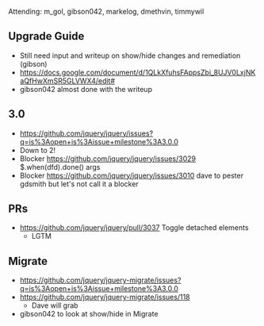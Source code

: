 Attending: m_gol, gibson042, markelog, dmethvin, timmywil

## Upgrade Guide
* Still need input and writeup on show/hide changes and remediation (gibson)
* https://docs.google.com/document/d/1QLkXfuhsFAppsZbi_8UJV0LxjNKaQfHwXmSR5GLVWX4/edit#
* gibson042 almost done with the writeup

## 3.0
* https://github.com/jquery/jquery/issues?q=is%3Aopen+is%3Aissue+milestone%3A3.0.0 
* Down to 2!
* Blocker https://github.com/jquery/jquery/issues/3029 $.when(dfd).done() args
* Blocker https://github.com/jquery/jquery/issues/3010 dave to pester gdsmith but let's not call it a blocker

## PRs
* https://github.com/jquery/jquery/pull/3037 Toggle detached elements
  - LGTM

## Migrate
* https://github.com/jquery/jquery-migrate/issues?q=is%3Aopen+is%3Aissue+milestone%3A3.0.0 
* https://github.com/jquery/jquery-migrate/issues/118 
  - Dave will grab
* gibson042 to look at show/hide in Migrate
